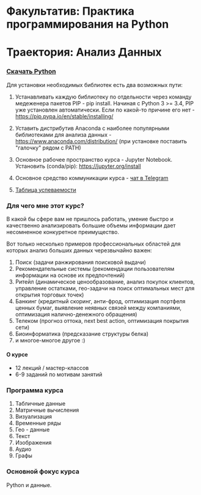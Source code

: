 # Факультатив: Практика программирования на Python


Траектория: Анализ Данных
==================
### [Скачать Python](https://www.python.org)

Для установки необходимых библиотек есть два возможных пути:
1. Устанавливать каждую библиотеку по отдельности через команду медеженера пакетов PIP - pip install. Начиная с Python 3 >= 3.4, PIP уже установлен автоматически. Если по какой-то причине его нет - https://pip.pypa.io/en/stable/installing/

2. Уставить дистрибутив Anaconda с наиболее популярными библиотеками для анализа данных - https://www.anaconda.com/distribution/ (при установке поставить "галочку" рядом с PATH)

3. Основное рабочее пространство курса - Jupyter Notebook. Установить (conda/pip): https://jupyter.org/install

4. Основное средство коммуникации курса - [чат в Telegram](https://t.me/joinchat/BNR8ZRZ-OtAIX4vA-XG87A)

5. [Таблица успеваемости](https://docs.google.com/spreadsheets/d/1nNm7mrR4_BvKsO__xX8R7d0QBcjqRz4u_wgBd5vnSzA/edit#gid=790025036)

### Для чего мне этот курс?

В какой бы сфере вам не пришлось работать, умение быстро и качественно анализировать большие объемы информации дает несомненное конкуретное преимущество.

Вот только несколько примеров профессиональных областей для которых анализ больших данных черезвычайно важен:

1. Поиск (задачи ранжирования поисковой выдачи)
2. Рекомендательные системы (рекомендации пользователям информации на основе их предпочтений)
3. Ритейл (динамическое ценообразование, анализ покупок клиентов, управление остатками, гео-задачи на поиск оптимальных мест для открытия торговых точек)
4. Банкинг (кредитный скоринг, анти-фрод, оптимизация портфеля ценных бумаг, выявление неявных связей между компаниями, оптимизация налично-денежного обращения)
5. Телеком (прогноз оттока, next best action, оптимизация покрытия сети)
6. Биоинформатика (предсказание структуры белка)
7. и многое-многое другое :)


#### О курсе
- 12 лекций / мастер-классов
- 6-9 заданий по мотивам занятий

### Программа курса

1. Табличные данные
2. Матричные вычисления
3. Визуализация
4. Временные ряды
5. Гео - данные
6. Текст
7. Изображения
8. Аудио
9. Графы

### Основной фокус курса

Python и данные.

